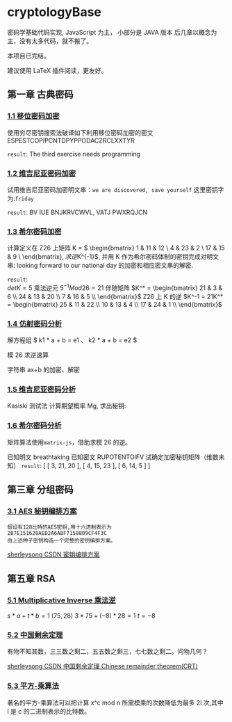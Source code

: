 # cryptologyBase

密码学基础代码实现, JavaScript 为主， 小部分是 JAVA 版本
后几章以概念为主，没有太多代码，就不搬了。

本项目已完结。

建议使用 LaTeX 插件阅读，更友好。

## 第一章 古典密码

### [1.1 移位密码加密](./ClassicalCryptography/ShiftCipher.java)

使用穷尽密钥搜索法破译如下利用移位密码加密的密文
ESPESTCOPIPCNTDPYPPODACZRCLXXTYR

`result`: The third exercise needs programming

### [1.2 维吉尼亚密码加密](./ClassicalCryptography/VigenereCipher.java)

试用维吉尼亚密码加密明文串：`we are discovered, save yourself`
这里密钥字为:`friday`

`result`: BV IUE BNJKRVCWVL, VATJ PWXRQJCN

### [1.3 希尔密码加密](./ClassicalCryptography/HillCipher.java)

计算定义在 Z26 上矩阵 K = $
\begin{bmatrix}
   1 & 11 & 12 \\
   4 & 23 & 2 \\
   17 & 15 & 9 \\
\end{bmatrix}$, 求逆$K^{-1}$,
并用 K 作为希尔密码体制的密钥完成对明文串:
looking forward to our national day
的加密和相应密文串的解密.

`result`:  
$detK = 5$
乘法逆元 $5^{-1}Mod26 = 21$
伴随矩阵 $K^* = \begin{bmatrix}
21 & 3 & 6 \\ 
24 & 13 & 20 \\ 
7 & 16 & 5 \\
\end{bmatrix}$
Z26 上 K 的逆 $K^-1 = 21K^* = 
\begin{bmatrix}
25 & 11 & 22 \\ 
10 & 13 & 4 \\ 
17 & 24 & 1 \\
\end{bmatrix}$

### [1.4 仿射密码分析](./ClassicalCryptography/DecodeAffineCipher.js)

解方程组 $
k1 * a + b = e1 、
k2 * a + b = e2
$

模 26 求逆速算

字符串 ax+b 的加密、解密

### [1.5 维吉尼亚密码分析](./ClassicalCryptography/DecodeVigenereCipher.js)

Kasiski 测试法
计算期望概率 Mg, 求出秘钥:

### [1.6 希尔密码分析](./ClassicalCryptography/DecodeHillCipher.js)

矩阵算法使用`matrix-js`，借助求模 26 的逆。

已知明文 breathtaking
已知密文 RUPOTENTOIFV
试确定加密秘钥矩阵（维数未知）
`result`: [ [ 3, 21, 20 ], [ 4, 15, 23 ], [ 6, 14, 5 ] ]

## 第三章 分组密码

### [3.1 AES 秘钥编排方案](./BlockCiphers/AESKeyExpansion.js)

    假设有128比特的AES密钥,用十六进制表示为
    2B7E151628AED2A6ABF7158809CF4F3C
    由上述种子密钥构造一个完整的密钥编排方案。

[sherleysong CSDN 密钥编排方案](https://blog.csdn.net/sherleysong/article/details/113542128)

## 第五章 RSA

### [5.1 Multiplicative Inverse 乘法逆](./RSA/MultiplicativeInverse.js)

$s*a+t*b=1$
$(75,28)$
$3*75+(-8)*28=1$
$t=-8$

### [5.2 中国剩余定理](./RSA/CRT.js)

有物不知其数，三三数之剩二，五五数之剩三，七七数之剩二。问物几何？

[sherleysong CSDN 中国剩余定理 Chinese remainder theorem(CRT)](https://blog.csdn.net/sherleysong/article/details/112095723)

### [5.3 平方-乘算法](./RSA/SquareMultiply.js)

著名的平方-乘算法可以把计算 x^c mod n 所需模乘的次数降低为最多 2l 次,其中 l 是 c 的二进制表示的比特数。

